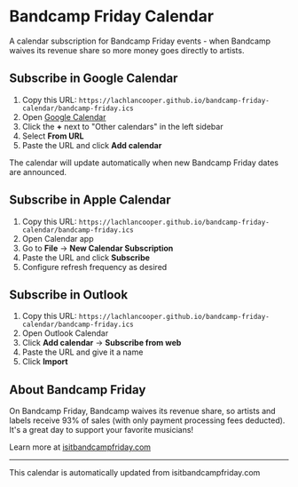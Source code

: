 # Bandcamp Friday Calendar

A calendar subscription for Bandcamp Friday events - when Bandcamp waives its revenue share so more money goes directly to artists.

## Subscribe in Google Calendar

1. Copy this URL: `https://lachlancooper.github.io/bandcamp-friday-calendar/bandcamp-friday.ics`
2. Open [Google Calendar](https://calendar.google.com)
3. Click the **+** next to "Other calendars" in the left sidebar
4. Select **From URL**
5. Paste the URL and click **Add calendar**

The calendar will update automatically when new Bandcamp Friday dates are announced.

## Subscribe in Apple Calendar

1. Copy this URL: `https://lachlancooper.github.io/bandcamp-friday-calendar/bandcamp-friday.ics`
2. Open Calendar app
3. Go to **File** → **New Calendar Subscription**
4. Paste the URL and click **Subscribe**
5. Configure refresh frequency as desired

## Subscribe in Outlook

1. Copy this URL: `https://lachlancooper.github.io/bandcamp-friday-calendar/bandcamp-friday.ics`
2. Open Outlook Calendar
3. Click **Add calendar** → **Subscribe from web**
4. Paste the URL and give it a name
5. Click **Import**

## About Bandcamp Friday

On Bandcamp Friday, Bandcamp waives its revenue share, so artists and labels receive 93% of sales (with only payment processing fees deducted). It's a great day to support your favorite musicians!

Learn more at [isitbandcampfriday.com](https://isitbandcampfriday.com/)

---

This calendar is automatically updated from isitbandcampfriday.com
